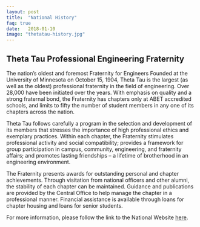 ```yaml
---
layout: post
title:  "National History"
faq: true
date:   2018-01-10
image: "thetatau-history.jpg"
---
```

## Theta Tau Professional Engineering Fraternity

The nation’s oldest and foremost Fraternity for Engineers Founded at the
University of Minnesota on October 15, 1904, Theta Tau is the largest (as well
as the oldest) professional fraternity in the field of engineering. Over 28,000
have been initiated over the years. With emphasis on quality and a strong
fraternal bond, the Fraternity has chapters only at ABET accredited schools, and
limits to fifty the number of student members in any one of its chapters across
the nation.

Theta Tau follows carefully a program in the selection and development of its
members that stresses the importance of high professional ethics and exemplary
practices. Within each chapter, the Fraternity stimulates professional activity
and social compatibility; provides a framework for group participation in
campus, community, engineering, and fraternity affairs; and promotes lasting
friendships – a lifetime of brotherhood in an engineering environment.

The Fraternity presents awards for outstanding personal and chapter
achievements. Through visitation from national officers and other alumni, the
stability of each chapter can be maintained. Guidance and publications are
provided by the Central Office to help manage the chapter in a professional
manner. Financial assistance is available through loans for chapter housing and
loans for senior students.

For more information, please follow the link to the National Website
[here](http://thetatau.org).
